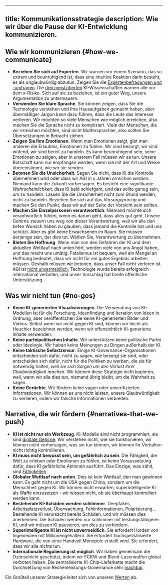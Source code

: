 

---
title: Kommunikationsstrategie
description: Wie wir über die Pause der KI-Entwicklung kommunizieren.
---
## Wie wir kommunizieren {#how-we-communicate}

- **Beziehen Sie sich auf Experten**. Wir warnen vor einem Szenario, das so extrem und beunruhigend ist, dass eine intuitive Reaktion darin besteht, es als unglaubwürdig abzutun. Zeigen Sie die [Expertenbefragungen und -umfragen](/polls-and-surveys). Die [drei meistzitierten](https://twitter.com/PauseAI/status/1734641804245455017) KI-Wissenschaftler warnen alle vor dem x-Risiko. Sich auf sie zu beziehen, ist ein guter Weg, unsere Argumentation zu untermauern.
- **Verwenden Sie klare Sprache**. Sie können zeigen, dass Sie die Technologie verstehen und Ihre Hausaufgaben gemacht haben, aber übermäßiger Jargon kann dazu führen, dass die Leute das Interesse verlieren. Wir möchten so viele Menschen wie möglich erreichen, also machen Sie die Sprache nicht zu kompliziert. Viele der Menschen, die wir erreichen möchten, sind nicht Muttersprachler, also sollten Sie Übersetzungen in Betracht ziehen.
- **Zeigen Sie Ihre Emotionen**. Wenn man Emotionen zeigt, gibt man anderen die Erlaubnis, Emotionen zu fühlen. Wir sind besorgt, wir sind wütend, wir sind bereit zu handeln. Es kann beunruhigend sein, seine Emotionen zu zeigen, aber in unserem Fall müssen wir es tun. Unsere Botschaft kann nur empfangen werden, wenn sie mit der Art und Weise übereinstimmt, wie wir sie senden.
- **Betonen Sie die Unsicherheit**. Sagen Sie nicht, dass KI die Kontrolle übernehmen _wird_ oder dass wir AGI in x Jahren _erreichen werden_. Niemand kann die Zukunft vorhersagen. Es besteht eine signifikante _Wahrscheinlichkeit_, dass KI bald schiefgeht, und das sollte genug sein, um zu handeln. Lassen Sie die Unsicherheit nicht zum Grund werden, nicht zu handeln. Beziehen Sie sich auf das _Vorsorgeprinzip_ und machen Sie den Punkt, dass wir auf der Seite der Vorsicht sein sollten.
- **Machen Sie Einzelpersonen verantwortlich**. Niemand möchte sich verantwortlich fühlen, wenn es darum geht, dass alles gut geht. Unsere Gehirne steuern uns weg von dieser Verantwortung, weil wir alle den tiefen Wunsch haben zu glauben, dass jemand die Kontrolle hat und uns schützt. Aber es gibt keine Erwachsenen im Raum. Sie müssen derjenige sein, der dies tut. Wählen Sie, Verantwortung zu übernehmen.
- **Bieten Sie Hoffnung**. Wenn man von den Gefahren der KI und dem aktuellen Wettlauf nach unten hört, werden viele von uns Angst haben, und das macht uns untätig. Fatalismus ist bequem, weil ein Mangel an Hoffnung bedeutet, dass wir nicht für ein gutes Ergebnis arbeiten müssen. Deshalb müssen wir betonen, dass unser Fall nicht verloren ist. AGI ist [nicht unvermeidlich](/feasibility), Technologie wurde bereits erfolgreich international verboten, und unser Vorschlag hat breite öffentliche Unterstützung.

## Was wir nicht tun {#no-gos}

- **Keine KI-generierten Visualisierungen**. Die Verwendung von KI-Modellen ist für die Forschung, Ideenfindung und Iteration von Ideen in Ordnung, aber veröffentlichen Sie keine KI-generierten Bilder und Videos. Selbst wenn wir nicht gegen KI sind, können wir leicht als Heuchler bezeichnet werden, wenn wir offensichtlich KI-generierte Inhalte verwenden.
- **Keine parteipolitischen Inhalte**. Wir unterstützen keine politische Partei oder Ideologie. Wir haben keine Meinungen zu Dingen außerhalb der KI.
- **Keine taktische Selbstzensur**. Einige KI-Governance-Organisationen entscheiden sich dafür, nicht zu sagen, wie besorgt sie sind, oder entscheiden sich dafür, nicht für die Politiken zu werben, die sie für notwendig halten, _weil sie sich Sorgen um den Verlust ihrer Glaubwürdigkeit machen_. Wir können diese Strategie nicht kopieren, weil, wenn wir alle dies tun, niemand übrig bleibt, um die Wahrheit zu sagen.
- **Keine Gerüchte**. Wir fördern keine vagen oder unverifizierten Informationen. Wir können es uns nicht leisten, unsere Glaubwürdigkeit zu verlieren, indem wir falsche Informationen verbreiten.

## Narrative, die wir fördern {#narratives-that-we-push}

- **KI ist nicht nur ein Werkzeug**. KI-Modelle sind nicht programmiert, sie sind [digitale Gehirne](/digital-brains). Wir verstehen nicht, wie sie funktionieren, wir können nicht vorhersagen, was sie tun können, wir können ihr Verhalten nicht richtig kontrollieren.
- **KI muss nicht bewusst sein, um gefährlich zu sein**. Die Fähigkeit, die Welt zu erleben oder Emotionen zu fühlen, ist keine Voraussetzung dafür, dass KI gefährliche Aktionen ausführt. Das Einzige, was zählt, sind [Fähigkeiten](/dangerous-capabilities).
- **Globaler Wettlauf nach unten**. Dies ist kein Wettlauf, den man gewinnen kann. Es geht nicht um die USA gegen China, sondern um die Menschheit gegen KI. Wir können nicht erwarten, superintelligente KI als Waffe einzusetzen - wir wissen nicht, ob sie überhaupt kontrolliert werden kann.
- **Bestehende KI-Schäden werden schlimmer**. Deepfakes, Arbeitsplatzverlust, Überwachung, Fehlinformationen, Polarisierung... Bestehende KI verursacht bereits Schäden, und wir müssen dies anerkennen. Die Schäden werden nur schlimmer mit leistungsfähigerer KI, und wir müssen KI pausieren, um dies zu verhindern.
- **Superintelligente KI ist nicht unvermeidlich**. Sie erfordert Horden von Ingenieuren mit Millionengehältern. Sie erfordert hochspezialisierte Hardware, die von einer Handvoll Monopole erstellt wird. Sie erfordert, dass wir alle nichts tun.
- **Internationale Regulierung ist möglich**. Wir haben gemeinsam die Ozonschicht geschützt, indem wir FCKW und Blend-Laserwaffen global verboten haben. Die zentralisierte KI-Chip-Lieferkette macht die Durchsetzung von Rechenleistungs-Governance sehr [machbar](/feasibility).

Ein Großteil unserer Strategie leitet sich von unseren [Werten](https://pauseai.info/values) ab.